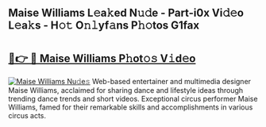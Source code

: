 ## Maise Williams L𝚎a𝚔ed N𝚞𝚍e - Part-i0x Vi𝚍𝚎o L𝚎a𝚔s - H𝚘𝚝 O𝚗𝚕yf𝚊ns P𝚑𝚘tos G1fax

# <h2><a href="http://kfcdv5n.oniu.top/?m=Maise+Williams">🔗👉 🔴 Maise Williams P𝚑ot𝚘𝚜 V𝚒d𝚎o</a></h2>

[![Maise Williams Nu𝚍e𝚜](https://i.imgur.com/0qMVB7G.gif)](http://kfcdv5n.oniu.top/?m=Maise+Williams)
Web-based entertainer and multimedia designer Maise Williams, acclaimed for sharing dance and lifestyle ideas through trending dance trends and short videos. Exceptional circus performer Maise Williams, famed for their remarkable skills and accomplishments in various circus acts.  

